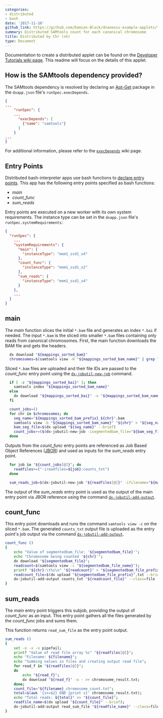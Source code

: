 ```yaml
---
categories:
- distributed
- bash
date: '2017-11-10'
github_link: https://github.com/Damien-Black/dnanexus-example-applets/tree/master/Tutorials/bash/samtools_count_distr_chr_slice_sh
summary: Distributed SAMtools count for each canonical chromosome
title: Distributed by Chr (sh)
type: Document
---
```

Documentation to create a distributed applet can be found on the [Developer Tutorials wiki page](https://wiki.dnanexus.com/Developer-Tutorials/Parallelize-Your-App). This readme will focus on the details of this applet.

## How is the SAMtools dependency provided?
The SAMtools dependency is resolved by declaring an [Apt-Get](https://help.ubuntu.com/14.04/serverguide/apt-get.html) package in the `dxapp.json` file's `runSpec.execDepends`.
```json
{
...
    "runSpec": {
  	...
      "execDepends": [
        {"name": "samtools"}
      ]
    }
...
}
```
For additional information, please refer to the [`execDepends`](https://wiki.dnanexus.com/Execution-Environment-Reference#Software-Packages) wiki page.

## Entry Points
Distributed bash-interpreter apps use bash functions to [declare entry points](https://wiki.dnanexus.com/Developer-Tutorials/Parallelize-Your-App#Adding-Entry-Points-to-Your-Code). This app has the following entry points specified as bash functions:

* *main* 
* *count_func*
* *sum_reads*

Entry points are executed on a new worker with its own system requirements. The instance type can be set in the `dxapp.json` file's `runSpec.systemRequirements`:
```json
{
  "runSpec": {
    ...
    "systemRequirements": {
      "main": {
        "instanceType": "mem1_ssd1_x4"
      },
      "count_func": {
        "instanceType": "mem1_ssd1_x2"
      },
      "sum_reads": {
        "instanceType": "mem1_ssd1_x4"
      }
    },
    ...
  }
}
```
## main
The *main* function slices the initial `*.bam` file and generates an index `*.bai` if needed. The input `*.bam` is the sliced into smaller `*.bam` files containing only reads from canonical chromosomes. First, the main function downloads the BAM file and gets the headers.
```bash
  dx download "${mappings_sorted_bam}"
  chromosomes=$(samtools view -H "${mappings_sorted_bam_name}" | grep "\@SQ" | awk -F '\t' '{print $2}' | awk -F ':' '{if ($2 ~ /^chr[0-9XYM]+$|^[0-9XYM]/) {print $2}}')
```

Sliced `*.bam` files are uploaded and their file IDs are passed to the *count_func* entry point using the [`dx-jobutil-new-job`](https://wiki.dnanexus.com/Helpstrings-of-SDK-Command-Line-Utilities#dx-jobutil-new-job) command.
```bash
  if [ -z "${mappings_sorted_bai}" ]; then
    samtools index "${mappings_sorted_bam_name}"
  else
    dx download "${mappings_sorted_bai}" -o "${mappings_sorted_bam_name}".bai
  fi

  count_jobs=()
  for chr in $chromosomes; do
    seg_name="${mappings_sorted_bam_prefix}_${chr}".bam
    samtools view -b "${mappings_sorted_bam_name}" "${chr}" > "${seg_name}"
    bam_seg_file=$(dx upload "${seg_name}" --brief)
    count_jobs+=($(dx-jobutil-new-job -isegmentedbam_file="${bam_seg_file}" -ichr="${chr}" count_func))
  done
```


Outputs from the *count_func* entry points are referenced as Job Based Object References ([JBOR](https://wiki.dnanexus.com/API-Specification-v1.0.0/Job-Input-and-Output#Job-Dependencies)) and used as inputs for the *sum_reads* entry point.
```bash
  for job in "${count_jobs[@]}"; do
    readfiles+=("-ireadfiles=${job}:counts_txt")
  done

  sum_reads_job=$(dx-jobutil-new-job "${readfiles[@]}" -ifilename="${mappings_sorted_bam_prefix}" sum_reads)
```

The output of the *sum_reads* entry point is used as the output of the main entry point via JBOR reference using the command [`dx-jobutil-add-output`](https://wiki.dnanexus.com/Helpstrings-of-SDK-Command-Line-Utilities#dx-jobutil-add-output).
<!-- Upload chromosome_results.txt from sum_reads subjob as job output -->

## count_func
This entry point downloads and runs the command `samtools view -c` on the sliced `*.bam`. The generated `counts_txt` output file is uploaded as the entry point's job output via the command [`dx-jobutil-add-output`](https://wiki.dnanexus.com/Helpstrings-of-SDK-Command-Line-Utilities#dx-jobutil-add-output).
```bash
count_func () 
{ 
    echo "Value of segmentedbam_file: '${segmentedbam_file}'";
    echo "Chromosome being counted '${chr}'";
    dx download "${segmentedbam_file}";
    readcount=$(samtools view -c "${segmentedbam_file_name}");
    printf "${chr}:\t%s\n" "${readcount}" > "${segmentedbam_file_prefix}.txt";
    readcount_file=$(dx upload "${segmentedbam_file_prefix}".txt --brief);
    dx-jobutil-add-output counts_txt "${readcount_file}" --class=file
}
```

## sum_reads
The *main* entry point triggers this subjob, providing the output of *count_func* as an input. This entry point gathers all the files generated by the *count_func* jobs and sums them.

This function returns `read_sum_file` as the entry point output.
```bash
sum_reads () 
{ 
    set -e -x -o pipefail;
    printf "Value of read file array %s" "${readfiles[@]}";
    echo "Filename: ${filename}";
    echo "Summing values in files and creating output read file";
    for read_f in "${readfiles[@]}";
    do
        echo "${read_f}";
        dx download "${read_f}" -o - >> chromosome_result.txt;
    done;
    count_file="${filename}_chromosome_count.txt";
    total=$(awk '{s+=$2} END {print s}' chromosome_result.txt);
    echo "Total reads: ${total}" >> "${count_file}";
    readfile_name=$(dx upload "${count_file}" --brief);
    dx-jobutil-add-output read_sum_file "${readfile_name}" --class=file
}
```
